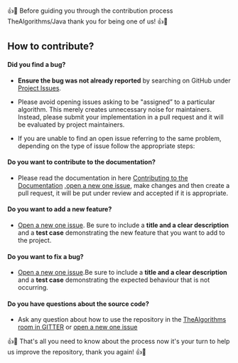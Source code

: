 :+1::tada: Before guiding you through the contribution process TheAlgorithms/Java thank you for being one of us! :+1::tada:

## How to contribute?

#### **Did you find a bug?**

- **Ensure the bug was not already reported** by searching on GitHub under [Project Issues](https://github.com/TheAlgorithms/Java/issues).

- Please avoid opening issues asking to be "assigned” to a particular algorithm. This merely creates unnecessary noise for maintainers. Instead, please submit your implementation in a pull request and it will be evaluated by project maintainers.

- If you are unable to find an open issue referring to the same problem, depending on the type of issue follow the appropriate steps:

#### **Do you want to contribute to the documentation?**

- Please read the documentation in here [Contributing to the Documentation]() ,[open a new one issue](https://github.com/TheAlgorithms/Java/issues/new), make changes and then create a pull request, it will be put under review and accepted if it is appropriate.

#### **Do you want to add a new feature?**

- [Open a new one issue](https://github.com/TheAlgorithms/Java/issues/new). Be sure to include a **title and a clear description** and a **test case** demonstrating the new feature that you want to add to the project.

#### **Do you want to fix a bug?**

- [Open a new one issue](https://github.com/TheAlgorithms/Java/issues/new).Be sure to include a **title and a clear description** and a **test case** demonstrating the expected behaviour that is not occurring.

#### **Do you have questions about the source code?**

- Ask any question about how to use the repository in the [TheAlgorithms room in GITTER](https://gitter.im/TheAlgorithms/community?source=orgpage#) or [open a new one issue](https://github.com/TheAlgorithms/Java/issues/new)

:+1::tada: That's all you need to know about the process now it's your turn to help us improve the repository, thank you again! :+1::tada:





